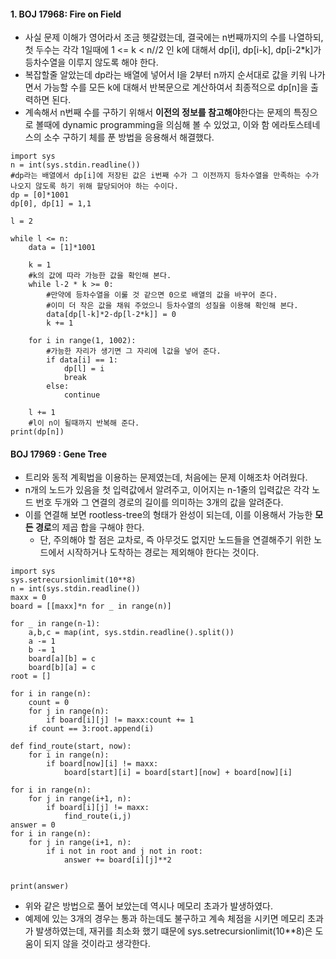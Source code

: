#### 1. BOJ 17968: Fire on Field
- 사실 문제 이해가 영어라서 조금 헷갈렸는데, 결국에는 n번째까지의 수를 나열하되, 첫 두수는 각각 1일때에 1 <= k < n//2 인 k에 대해서 dp[i], dp[i-k], dp[i-2*k]가 등차수열을 이루지 않도록 해야 한다.
- 복잡할줄 알았는데 dp라는 배열에 넣어서 l을 2부터 n까지 순서대로 값을 키워 나가면서 가능할 수를 모든 k에 대해서 반복문으로 계산하여서 최종적으로 dp[n]을 출력하면 된다.
- 계속해서 n번째 수를 구하기 위해서 **이전의 정보를 참고해야**한다는 문제의 특징으로 볼때에 dynamic programming을 의심해 볼 수 있었고, 이와 함 에라토스테네스의 소수 구하기 체를 푼 방법을 응용해서 해결했다.
```py3
import sys
n = int(sys.stdin.readline())
#dp라는 배열에서 dp[i]에 저장된 값은 i번째 수가 그 이전까지 등차수열을 만족하는 수가 나오지 않도록 하기 위해 할당되어야 하는 수이다.
dp = [0]*1001
dp[0], dp[1] = 1,1

l = 2

while l <= n:
    data = [1]*1001

    k = 1
    #k의 값에 따라 가능한 값을 확인해 본다.
    while l-2 * k >= 0:
        #만약에 등차수열을 이룰 것 같으면 0으로 배열의 값을 바꾸어 준다.
        #이미 더 작은 값을 채워 주었으니 등차수열의 성질을 이용해 확인해 본다.
        data[dp[l-k]*2-dp[l-2*k]] = 0
        k += 1

    for i in range(1, 1002):
        #가능한 자리가 생기면 그 자리에 l값을 넣어 준다.
        if data[i] == 1:
            dp[l] = i
            break
        else:
            continue

    l += 1
    #l이 n이 될때까지 반복해 준다.
print(dp[n])
```


#### BOJ 17969 : Gene Tree
- 트리와 동적 계획법을 이용하는 문제였는데, 처음에는 문제 이해조차 어려웠다.
- n개의 노드가 있음을 첫 입력값에서 알려주고, 이어지는 n-1줄의 입력값은 각각 노드 번호 두개와 그 연결의 경로의 길이를 의미하는 3개의 값을 알려준다.
- 이를 연결해 보면 rootless-tree의 형태가 완성이 되는데, 이를 이용해서 가능한 **모든 경로**의 제곱 합을 구해야 한다.
  - 단, 주의해야 할 점은 교차로, 즉 아무것도 없지만 노드들을 연결해주기 위한 노드에서 시작하거나 도착하는 경로는 제외해야 한다는 것이다.
```py3
import sys
sys.setrecursionlimit(10**8)
n = int(sys.stdin.readline())
maxx = 0
board = [[maxx]*n for _ in range(n)]

for _ in range(n-1):
    a,b,c = map(int, sys.stdin.readline().split())
    a -= 1
    b -= 1
    board[a][b] = c
    board[b][a] = c
root = []

for i in range(n):
    count = 0
    for j in range(n):
        if board[i][j] != maxx:count += 1
    if count == 3:root.append(i)

def find_route(start, now):
    for i in range(n):
        if board[now][i] != maxx:
            board[start][i] = board[start][now] + board[now][i]

for i in range(n):
    for j in range(i+1, n):
        if board[i][j] != maxx:
            find_route(i,j)
answer = 0
for i in range(n):
    for j in range(i+1, n):
        if i not in root and j not in root:
            answer += board[i][j]**2


print(answer)
```
- 위와 같은 방법으로 풀어 보았는데 역시나 메모리 초과가 발생하였다.
- 예제에 있는 3개의 경우는 통과 하는데도 불구하고 계속 체점을 시키면 메모리 초과가 발생하였는데, 재귀를 최소화 했기 떄문에 sys.setrecursionlimit(10**8)은 도움이 되지 않을 것이라고 생각한다.
